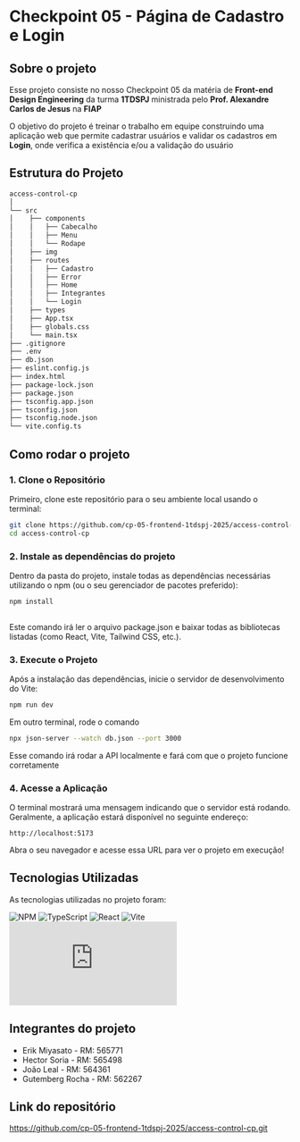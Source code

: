 #  Checkpoint 05 - Página de Cadastro e Login
 
## Sobre o projeto
Esse projeto consiste no nosso Checkpoint 05 da matéria de **Front-end Design Engineering** da turma **1TDSPJ** ministrada pelo **Prof. Alexandre Carlos de Jesus** na **FIAP**
 
O objetivo do projeto é treinar o trabalho em equipe construindo uma aplicação web que permite cadastrar usuários e validar os cadastros em **Login**, onde verifica a existência e/ou a validação do usuário 

## Estrutura do Projeto

```bash
access-control-cp
│
└── src
│    ├── components
│    │   ├── Cabecalho
│    │   ├── Menu
│    │   └── Rodape
│    ├── img
│    ├── routes
│    │   ├── Cadastro
│    │   ├── Error
│    │   ├── Home
│    │   ├── Integrantes
│    │   └── Login
│    ├── types
│    ├── App.tsx
│    ├── globals.css
│    └── main.tsx
├── .gitignore
├── .env
├── db.json
├── eslint.config.js
├── index.html
├── package-lock.json
├── package.json
├── tsconfig.app.json
├── tsconfig.json
├── tsconfig.node.json
└── vite.config.ts
```

## Como rodar o projeto
 
### 1. Clone o Repositório
 
Primeiro, clone este repositório para o seu ambiente local usando o terminal:
 
```bash
git clone https://github.com/cp-05-frontend-1tdspj-2025/access-control-cp.git
cd access-control-cp
```
### 2. Instale as dependências do projeto
Dentro da pasta do projeto, instale todas as dependências necessárias utilizando o npm (ou o seu gerenciador de pacotes preferido):
 
```bash
npm install
 
```
Este comando irá ler o arquivo package.json e baixar todas as bibliotecas listadas (como React, Vite, Tailwind CSS, etc.).
 
### 3. Execute o Projeto
 
Após a instalação das dependências, inicie o servidor de desenvolvimento do Vite:
 
```bash
npm run dev
```
 
Em outro terminal, rode o comando 
 
```bash
npx json-server --watch db.json --port 3000
```
Esse comando irá rodar a API localmente e fará com que o projeto funcione corretamente
 
### 4. Acesse a Aplicação
 
O terminal mostrará uma mensagem indicando que o servidor está rodando. Geralmente, a aplicação estará disponível no seguinte endereço:
 
```
http://localhost:5173
```
 
Abra o seu navegador e acesse essa URL para ver o projeto em execução!

## Tecnologias Utilizadas
As tecnologias utilizadas no projeto foram: 
 
![NPM](https://img.shields.io/badge/npm-CB3837?style=flat&logo=npm&logoColor=white)
![TypeScript](https://img.shields.io/badge/TypeScript-3178C6?style=flat&logo=typescript&logoColor=white)
![React](https://img.shields.io/badge/React-20232A?style=flat&logo=react&logoColor=61DAFB)
![Vite](https://img.shields.io/badge/Vite-646CFF?style=flat&logo=vite&logoColor=white)
![Tailwind CSS](https://statics.teams.cdn.office.net/evergreen-assets/safelinks/2/atp-safelinks.html)
 
## Integrantes do projeto
- Erik Miyasato - RM: 565771
- Hector Soria - RM: 565498
- João Leal - RM: 564361
- Gutemberg Rocha - RM: 562267
## Link do repositório
https://github.com/cp-05-frontend-1tdspj-2025/access-control-cp.git
